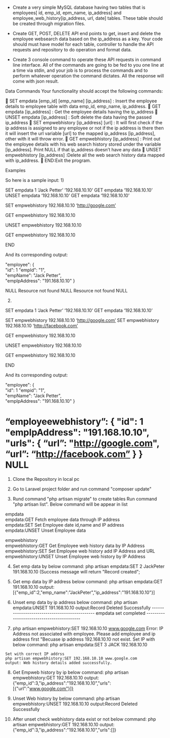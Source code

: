 
- Create a very simple MySQL database having two tables that is
employees[ id, emp_id, epm_name, ip_address] and employee_web_history[ip_address, url, date] tables. These table should be created through migration files.

- Create GET, POST, DELETE API end points to get, insert and delete the employee websearch data based on the ip_address as a key. Your code should must have
model for each table, controller to handle the API requests and repository to do operation and format data.

- Create 3 console command to operate these API requests in command line interface. All of the commands are going to be fed to you one line at a time via stdin, and your job is to process the commands and to perform whatever operation the command dictates. All the response will come with json result.

Data Commands
Your functionality should accept the following commands:

	SET empdata [emp_id] [emp_name] [ip_address] : Insert the employee details to employee table with data emp_id, emp_name, ip_address.
	GET empdata [ip_address] : Get the employee details having the ip_address
	UNSET empdata [ip_address] : Soft delete the data  having the passed ip_address
	SET empwebhistory [ip_address] [url] : It will first check if the ip address is assigned to any employee or not if the ip address is there then it will insert the url  variable [url] to the mapped  ip_address [ip_address], other with it will throw error.
	GET empwebhistory [ip_address] : Print out the employee details with his web search history  stored under the variable [ip_address]. Print NULL if that ip_address doesn’t have any data
	UNSET empwebhistory [ip_address] :Delete all the web search history data mapped with ip_address.
	END:Exit the program.

Examples

So here is a sample input:
1) 

SET empdata 1 ‘Jack Petter’ ‘192.168.10.10’
GET empdata ‘192.168.10.10’
UNSET empdata ‘192.168.10.10’
GET empdata ‘192.168.10.10’

SET empwebhistory 192.168.10.10 ‘http://google.com’

GET empwebhistory  192.168.10.10

UNSET empwebhistory  192.168.10.10

GET empwebhistory 192.168.10.10

END

And its corresponding output:


"employee": {  
"id": 1
"empId": "1",   
"empName": "Jack Petter",   
"empIpAddress": "191.168.10.10"
}

NULL
Resource not found
NULL
Resource not found
NULL


2) 
SET empdata 1 ‘Jack Petter’ ‘192.168.10.10’
GET empdata ‘192.168.10.10’

SET empwebhistory 192.168.10.10 ‘http://google.com’
SET empwebhistory 192.168.10.10 ‘http://facebook.com’

GET empwebhistory  192.168.10.10

UNSET empwebhistory  192.168.10.10

GET empwebhistory 192.168.10.10

END

And its corresponding output:


"employee": {  
"id": 1
"empid": "1",   
"empName": "Jack Petter",   
"empIpAddress": "191.168.10.10"
}


“employeewebhistory”: {
"id": 1
"empIpAddress": "191.168.10.10",   
"urls": {
	  “url”: "http://google.com",
	  “url”: “http://facebook.com”
}
}
NULL
=======================================================================================================================================
1) Clone the Repository in local pc

2) Go to Laravel project folder and run command "composer update"
3) Rund command "php artisan migrate" to create tables
   Run command "php artisan list". Below command will be appear in list

empdata                                                                  
 empdata:GET          Fetch employee data through IP address             
 empdata:SET          Set Employee date id,name and IP address           
 empdata:UNSET        Unset Employee data     

empwebhistory                                                            
 empwebhistory:GET    Get Employee web history data by IP Address        
 empwebhistory:SET    Set Employee web history add IP Address and URL    
 empwebhistory:UNSET  Unset Employee web history by IP Address
 
 4) Set emp data by below command:
    php artisan empdata:SET 2 JackPeter 191.168.10.10 (Success message will return "Record created";
 
 5) Get emp data by IP address below command:
    php artisan empdata:GET 191.168.10.10
    output: [{"emp_id":2,"emp_name":"JackPeter","ip_address":"191.168.10.10"}]
    
 6) Unset emp data by ip address below command:
    php artisan empdata:UNSET 191.168.10.10
    output:Record Deleted Successfully
    ---------------------------------------------- empdata set completed ------------------------------------------
    
  7) php artisan empwebhistory:SET 192.168.10.10 www.google.com 
    Error: IP Address not associated with employee. Please add employee and ip address first
    "Becuase ip address 192.168.10.10 not exist. Set IP with below command:
    php artisan empdata:SET 3 JACK 192.168.10.10
    
    Set with correct IP addrss
    php artisan empwebhistory:SET 192.168.10.10 www.google.com 
    output: Web history details added successfully.
    
 8) Get Empweb history by ip below command:
    php artisan empwebhistory:GET 192.168.10.10
    output:{"emp_id":3,"ip_address":"192.168.10.10","urls":[{"url":"www.google.com"}]}
    
 9) Unset Web history by below command:
    php artisan empwebhistory:UNSET 192.168.10.10
    output:Record Deleted Successfully
 
 10) After unset check webhistory data exist or not below command:
    php artisan empwebhistory:GET 192.168.10.10
    output:{"emp_id":3,"ip_address":"192.168.10.10","urls":[]}

